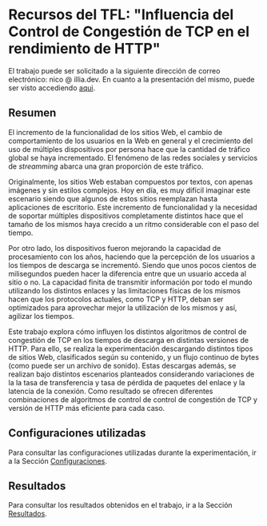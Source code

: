 # Recursos del TFL: "Influencia del Control de Congestión de TCP en el rendimiento de HTTP"

El trabajo puede ser solicitado a la siguiente dirección de correo electrónico: nico @ illia.dev. En cuanto a la presentación del mismo, puede ser visto accediendo [aqui](https://docs.google.com/presentation/d/1-BBKYjdDrXlLI-9_DZkDQZlNQW2Q-AK7QgMZzVxVR44/edit?usp=sharing).

## Resumen
El incremento de la funcionalidad de los sitios Web, el cambio de comportamiento de los usuarios en la Web en general y el crecimiento del uso de múltiples dispositivos por persona hace que la cantidad de tráfico global se haya incrementado. El fenómeno de las redes sociales y servicios de _streamming_ abarca una gran proporción de este tráfico.

Originalmente, los sitios Web estaban compuestos por textos, con apenas imágenes y sin estilos complejos. Hoy en día, es muy difícil imaginar este escenario siendo que algunos de estos sitios reemplazan hasta aplicaciones de escritorio. Este incremento de funcionalidad y la necesidad de soportar múltiples dispositivos completamente distintos hace que el tamaño de los mismos haya crecido a un ritmo considerable con el paso del tiempo.

Por otro lado, los dispositivos fueron mejorando la capacidad de procesamiento con los años, haciendo que la percepción de los usuarios a los tiempos de descarga se incrementó. Siendo que unos pocos cientos de milisegundos pueden hacer la diferencia entre que un usuario acceda al sitio o no.
La capacidad finita de transmitir información por todo el mundo utilizando los distintos enlaces y las limitaciones físicas de los mismos hacen que los protocolos actuales, como TCP y HTTP, deban ser optimizados para aprovechar mejor la utilización de los mismos y así, agilizar los tiempos.

Este trabajo explora cómo influyen los distintos algoritmos de control de congestión de TCP en los tiempos de descarga en distintas versiones de HTTP. Para ello, se realiza la experimentación descargando distintos tipos de sitios Web, clasificados según su contenido, y un flujo continuo de bytes (como puede ser un archivo de sonido).
Estas descargas además, se realizan bajo distintos escenarios planteados considerando variaciones de la la tasa de transferencia y tasa de pérdida de paquetes del enlace y la latencia de la conexión.
Como resultado se ofrecen diferentes combinaciones de algoritmos de control de control de congestión de TCP y versión de HTTP más eficiente para cada caso.

## Configuraciones utilizadas
Para consultar las configuraciones utilizadas durante la experimentación, ir a la Sección [Configuraciones](https://github.com/nillia/tfl_influencia_cc_tcp_http/tree/master/configuraciones).

## Resultados
Para consultar los resultados obtenidos en el trabajo, ir a la Sección [Resultados](https://github.com/nillia/tfl_influencia_cc_tcp_http/tree/master/resultados).
